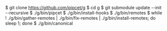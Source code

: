 $ git clone https://github.com/pipcet/g
$ cd g
$ git submodule update --init --recursive
$ ./g/bin/pipcet
$ ./g/bin/install-hooks
$ ./g/bin/remotes
$ while ! ./g/bin/gather-remotes  | ./g/bin/fix-remotes | ./g/bin/install-remotes; do sleep 1; done
$ ./g/bin/canonical
